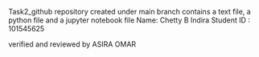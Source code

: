 Task2_github repository created under main branch contains a text file, a python file and a jupyter notebook file
Name: Chetty B Indira
Student ID : 101545625

verified and reviewed by ASIRA OMAR 
